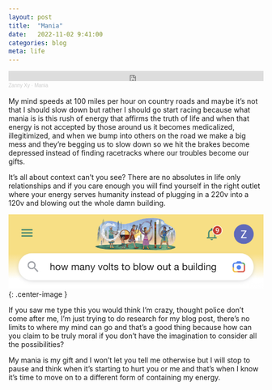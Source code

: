 ```yaml
---
layout: post
title:  "Mania"
date:   2022-11-02 9:41:00
categories: blog
meta: life
---
```


<iframe width="100%" height="20" scrolling="no" frameborder="no" allow="autoplay" src="https://w.soundcloud.com/player/?url=https%3A//api.soundcloud.com/tracks/1375038364&color=%23d2c28c&inverse=false&auto_play=false&show_user=true"></iframe><div style="font-size: 10px; color: #cccccc;line-break: anywhere;word-break: normal;overflow: hidden;white-space: nowrap;text-overflow: ellipsis; font-family: Interstate,Lucida Grande,Lucida Sans Unicode,Lucida Sans,Garuda,Verdana,Tahoma,sans-serif;font-weight: 100;"><a href="https://soundcloud.com/zannyxy" title="Zanny Xy" target="_blank" style="color: #cccccc; text-decoration: none;">Zanny Xy</a> · <a href="https://soundcloud.com/zannyxy/mania" title="Mania" target="_blank" style="color: #cccccc; text-decoration: none;">Mania</a></div>

<br /> 
My mind speeds at 100 miles per hour on country roads and maybe it’s not that I should slow down but rather I should go start racing because what mania is is this rush of energy that affirms the truth of life and when that energy is not accepted by those around us it becomes medicalized, illegitimized, and when we bump into others on the road we make a big mess and they’re begging us to slow down so we hit the brakes become depressed instead of finding racetracks where our troubles become our gifts.

It’s all about context can’t you see? There are no absolutes in life only relationships and if you care enough you will find yourself in the right outlet where your energy serves humanity instead of plugging in a 220v into a 120v and blowing out the whole damn building.

![mania](/images/mania.jpeg){: .center-image }

If you saw me type this you would think I’m crazy, thought police don’t come after me, I’m just trying to do research for my blog post, there’s no limits to where my mind can go and that’s a good thing because how can you claim to be truly moral if you don’t have the imagination to consider all the possibilities?

My mania is my gift and I won’t let you tell me otherwise but I will stop to pause and think when it’s starting to hurt you or me and that’s when I know it’s time to move on to a different form of containing my energy.
